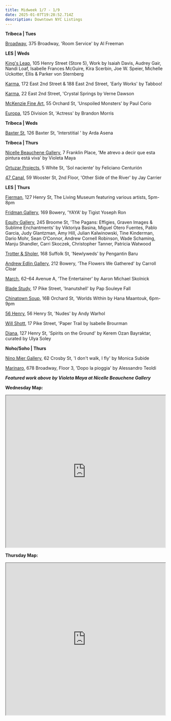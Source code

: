 ```yaml
---
title: Midweek 1/7 - 1/9
date: 2025-01-07T19:28:52.714Z
description: Downtown NYC Listings
---
```

**T﻿ribeca | Tues**

[Broadway](https://www.broadwaygallery.nyc/), 375 Broadway, 'Room Service' by Al Freeman 

**L﻿ES | Weds**

[King's Leap](https://www.kingsleapfinearts.com/), 105 Henry Street (Store 5), Work by Isaiah Davis, Audrey Gair, Nandi Loaf, Isabelle Frances McGuire, Kira Scerbin, Joe W. Speier, Michelle Uckotter, Ellis & Parker von Sternberg

[Karma](https://karmakarma.org/exhibitions/tabboo-188-172-ny-2025/), 172 East 2nd Street & 188 East 2nd Street, 'Early Works' by Tabboo!

[K﻿arma](https://karmakarma.org/exhibitions/verne-dawson-22-ny-2025/), 22 East 2nd Street, 'Crystal Springs by Verne Dawson

[McKenzie Fine Art](http://www.mckenziefineart.com/), 55 Orchard St, 'Unspoiled Monsters' by Paul Corio

[Europa](https://www.europa.nyc/), 125 Division St, 'Actress' by Brandon Morris

**Tribeca | Weds**

[Baxter St](https://www.instagram.com/baxterstccny), 126 Baxter St, 'Interstitial ' by Arda Asena

**T﻿ribeca | Thurs**

[Nicelle Beauchene Gallery](https://nicellebeauchene.com/exhibitions/violeta-maya/), 7 Franklin Place, 'Me atrevo a decir que esta pintura está viva' by Violeta Maya

[Ortuzar Projects](https://www.ortuzarprojects.com/exhibitions/feliciano-centurion), 5 White St, 'Sol naciente' by Feliciano Centurión

[47 Canal](https://47canal.us/exhibitions/other-side-of-the-river), 59 Wooster St, 2nd Floor, 'Other Side of the River' by Jay Carrier

**L﻿ES | Thurs**

[Fierman](https://fierman.nyc/), 127 Henry St, The Living Museum featuring various artists, 5pm-8pm

[Fridman Gallery](https://fridmangallery.com/exhibitions/83-tigist-yoseph-ron-yaya/), 169 Bowery, 'YAYA' by Tigist Yoseph Ron

[E﻿quity Gallery](https://www.nyartistsequity.org/all-events/the-pagans-effigies-graven-images-amp-sublime-enchantments), 245 Broome St, 'The Pagans: Effigies, Graven Images & Sublime Enchantments' by Viktoriya Basina, Miguel Otero Fuentes, Pablo Garcia, Judy Glantzman, Amy Hill, Julian Kalwinowski, Tine Kinderman, Dario Mohr, Sean O’Connor, Andrew Cornell Robinson, Wade Schaming, Manju Shandler, Carri Skoczek, Christopher Tanner, Patricia Watwood

[Trotter & Sholer](https://trotterandsholer.com/exhibitions/41/overview/), 168 Suffolk St, 'Newlyweds' by Pengantin Baru

[Andrew Edlin Gallery](https://www.edlingallery.com/exhibitions/carroll-cloar-the-flowers-we-gathered), 212 Bowery, 'The Flowers We Gathered' by Carroll Cloar

[M﻿arch](https://www.marchgallery.org/exhibitions/the-entertainer/), 62–64 Avenue A, 'The Entertainer' by Aaron Michael Skolnick

[Blade Study](https://www.bladestudy.net/exhibitions), 17 Pike Street, 'Inanutshell' by Pap Souleye Fall

[Chinatown Soup](http://www.instagram.com/chinatownsoup), 16B Orchard St, 'Worlds Within  by Hana Maantouk, 6pm-9pm

[56 Henry](https://56henry.nyc/), 56 Henry St, 'Nudes' by Andy Warhol

[Will Shott](https://willshott.com/), 17 Pike Street, 'Paper Trail by Isabelle Brourman

[D﻿iana](https://www.diananewyork.com/), 127 Henry St, 'Spirits on the Ground' by Kerem Ozan Bayraktar, curated by Ulya Soley

**N﻿oho/Soho | Thurs**

[Nino Mier Gallery](https://www.miergallery.com/exhibitions/monica-subide5), 62 Crosby St, 'I don't walk, I fly' by Monica Subide

[Marinaro](https://www.marinaro.biz/), 678 Broadway, Floor 3, 'Dopo la pioggia' by Alessandro Teoldi

***F﻿eatured work above by Violeta Maya at Nicelle Beauchene Gallery***

**W﻿ednesday Map:**

<iframe src="https://www.google.com/maps/d/u/1/embed?mid=1EmAZXzfEcJ4WprptCpnVLPvCXF04b-s&ehbc=2E312F" width="100%" height="480"></iframe>

**T﻿hursday Map:**

<iframe src="https://www.google.com/maps/d/u/1/embed?mid=1kR5s83z2iNIvV0n5HBeCV3-xuHDQY3c&ehbc=2E312F" width="100%" height="480"></iframe>
